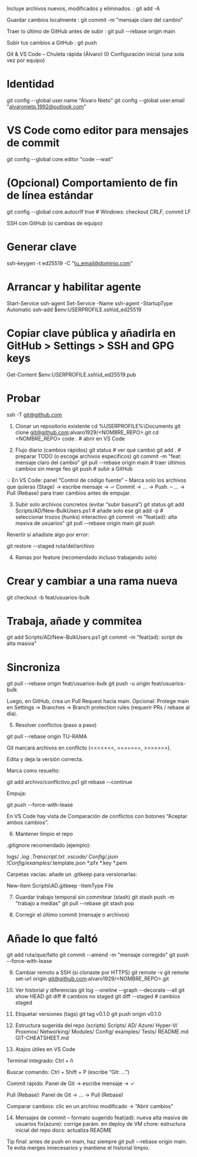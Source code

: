 
Incluye archivos nuevos, modificados y eliminados.   :    git add -A




Guardar cambios localmente   :    git commit -m "mensaje claro del cambio"


Traer lo último de GitHub antes de subir    :    git pull --rebase origin main



Subir tus cambios a GitHub    :    git push









Git & VS Code – Chuleta rápida (Álvaro)
0) Configuración inicial (una sola vez por equipo)
# Identidad
git config --global user.name "Álvaro Nieto"
git config --global user.email "alvaronieto.1992@outlook.com"

# VS Code como editor para mensajes de commit
git config --global core.editor "code --wait"

# (Opcional) Comportamiento de fin de línea estándar
git config --global core.autocrlf true   # Windows: checkout CRLF, commit LF

SSH con GitHub (si cambias de equipo)
# Generar clave
ssh-keygen -t ed25519 -C "tu_email@dominio.com"

# Arrancar y habilitar agente
Start-Service ssh-agent
Set-Service -Name ssh-agent -StartupType Automatic
ssh-add $env:USERPROFILE\.ssh\id_ed25519

# Copiar clave pública y añadirla en GitHub > Settings > SSH and GPG keys
Get-Content $env:USERPROFILE\.ssh\id_ed25519.pub

# Probar
ssh -T git@github.com

1) Clonar un repositorio existente
cd %USERPROFILE%\Documents
git clone git@github.com:alvaro1929/<NOMBRE_REPO>.git
cd <NOMBRE_REPO>
code .   # abrir en VS Code

2) Flujo diario (cambios rápidos)
git status                       # ver qué cambió
git add .                        # preparar TODO (o escoge archivos específicos)
git commit -m "feat: mensaje claro del cambio"
git pull --rebase origin main    # traer últimos cambios sin merge feo
git push                         # subir a GitHub


💡 En VS Code: panel “Control de código fuente”
– Marca solo los archivos que quieras (Stage) → escribe mensaje → ✓ Commit → … → Push.
– … → Pull (Rebase) para traer cambios antes de empujar.

3) Subir solo archivos concretos (evitar “subir basura”)
git status
git add Scripts/AD/New-BulkUsers.ps1        # añade solo ese
git add -p                                  # seleccionar trozos (hunks) interactivo
git commit -m "feat(ad): alta masiva de usuarios"
git pull --rebase origin main
git push


Revertir si añadiste algo por error:

git restore --staged ruta/del/archivo

4) Ramas por feature (recomendado incluso trabajando solo)
# Crear y cambiar a una rama nueva
git checkout -b feat/usuarios-bulk

# Trabaja, añade y commitea
git add Scripts/AD/New-BulkUsers.ps1
git commit -m "feat(ad): script de alta masiva"

# Sincroniza
git pull --rebase origin feat/usuarios-bulk
git push -u origin feat/usuarios-bulk


Luego, en GitHub, crea un Pull Request hacia main.
Opcional: Protege main en Settings → Branches → Branch protection rules (requerir PRs / rebase al día).

5) Resolver conflictos (paso a paso)

git pull --rebase origin TU-RAMA

Git marcará archivos en conflicto (<<<<<<<, =======, >>>>>>>).

Edita y deja la versión correcta.

Marca como resuelto:

git add archivo/conflictivo.ps1
git rebase --continue


Empuja:

git push --force-with-lease


En VS Code hay vista de Comparación de conflictos con botones “Aceptar ambos cambios”.

6) Mantener limpio el repo

.gitignore recomendado (ejemplo):

logs/
*.log
*.Transcript.txt
.vscode/
Config/*.json
!Config/examples/*.template.json
*.pfx
*.key
*.pem


Carpetas vacías: añade un .gitkeep para versionarlas:

New-Item Scripts\AD\.gitkeep -ItemType File

7) Guardar trabajo temporal sin commitear (stash)
git stash push -m "trabajo a medias"
git pull --rebase
git stash pop

8) Corregir el último commit (mensaje o archivos)
# Añade lo que faltó
git add ruta/que/falto
git commit --amend -m "mensaje corregido"
git push --force-with-lease

9) Cambiar remoto a SSH (si clonaste por HTTPS)
git remote -v
git remote set-url origin git@github.com:alvaro1929/<NOMBRE_REPO>.git

10) Ver historial y diferencias
git log --oneline --graph --decorate --all
git show HEAD
git diff                          # cambios no staged
git diff --staged                 # cambios staged

11) Etiquetar versiones (tags)
git tag v0.1.0
git push origin v0.1.0

12) Estructura sugerida del repo (scripts)
Scripts/
  AD/
  Azure/
  Hyper-V/
  Proxmox/
  Networking/
Modules/
Config/
  examples/
Tests/
README.md
GIT-CHEATSHEET.md

13) Atajos útiles en VS Code

Terminal integrado: Ctrl + ñ

Buscar comando: Ctrl + Shift + P (escribe “Git: …”)

Commit rápido: Panel de Git → escribe mensaje → ✓

Pull (Rebase): Panel de Git → … → Pull (Rebase)

Comparar cambios: clic en un archivo modificado → “Abrir cambios”

14) Mensajes de commit – formato sugerido
feat(ad): nueva alta masiva de usuarios
fix(azure): corrige parám. en deploy de VM
chore: estructura inicial del repo
docs: actualiza README


Tip final: antes de push en main, haz siempre git pull --rebase origin main.
Te evita merges innecesarios y mantiene el historial limpio.